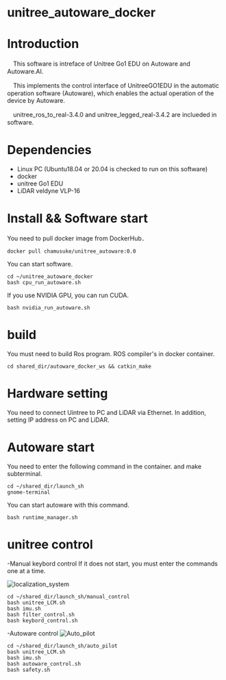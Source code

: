 # unitree_autoware_docker

# Introduction
　This software is intreface of Unitree Go1 EDU on Autoware and Autoware.AI.
 
　This implements the control interface of UnitreeGO1EDU in the automatic operation software (Autoware), which enables the actual operation of the device by Autoware.

　unitree_ros_to_real-3.4.0 and unitree_legged_real-3.4.2 are inclueded in software.
 
# Dependencies
- Linux PC (Ubuntu18.04 or 20.04 is checked to run on this software)
- docker
- unitree Go1 EDU
- LiDAR veldyne VLP-16


# Install && Software start
 You need to pull docker image from DockerHub．
```
docker pull chamusuke/unitree_autoware:0.0
```
 You can start software.
```
cd ~/unitree_autoware_docker
bash cpu_run_autoware.sh
```

If you use NVIDIA GPU, you can run CUDA.
```
bash nvidia_run_autoware.sh
```


# build
 You must need to build Ros program.
 ROS compiler's in docker container.
```
cd shared_dir/autoware_docker_ws && catkin_make
```

# Hardware setting
 You need to connect Uintree to PC and LiDAR via Ethernet.
 In addition, setting IP address on PC and LiDAR.

# Autoware start 
 You need to enter the following command in the container.
 and make subterminal.
```
cd ~/shared_dir/launch_sh
gnome-terminal
```
 You can start autoware with this command.
```
bash runtime_manager.sh
```

# unitree control
-Manual keybord control
If it does not start, you must enter the commands one at a time.

![localization_system](https://github.com/Chamusuke/unitree_autoware_docker/assets/120120108/1721a68d-544a-4769-88eb-1519988e03d6)

```
cd ~/shared_dir/launch_sh/manual_control
bash unitree_LCM.sh
bash imu.sh
bash filter_control.sh
bash keybord_control.sh
```

-Autoware control 
![Auto_pilot](https://github.com/Chamusuke/unitree_autoware_docker/assets/120120108/5c10b394-ba5a-4da4-bb59-39241cf9bd52)
```
cd ~/shared_dir/launch_sh/auto_pilot
bash unitree_LCM.sh
bash imu.sh
bash autoware_control.sh
bash safety.sh
```
